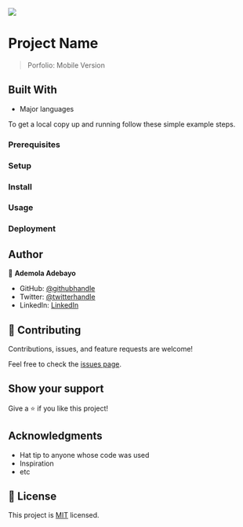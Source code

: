 ![](https://img.shields.io/badge/Microverse-blueviolet)

# Project Name

> Porfolio: Mobile Version 


## Built With

- Major languages

To get a local copy up and running follow these simple example steps.

### Prerequisites

### Setup

### Install

### Usage

### Deployment



## Author

👤 **Ademola Adebayo**

- GitHub: [@githubhandle](https://github.com/Smart1-hub)
- Twitter: [@twitterhandle](https://twitter.com/@ademola_adebayo)
- LinkedIn: [LinkedIn](https://linkedin.com/in/linkedinhandle)

## 🤝 Contributing

Contributions, issues, and feature requests are welcome!

Feel free to check the [issues page](../../issues/).

## Show your support

Give a ⭐️ if you like this project!

## Acknowledgments

- Hat tip to anyone whose code was used
- Inspiration
- etc

## 📝 License

This project is [MIT](./MIT.md) licensed.